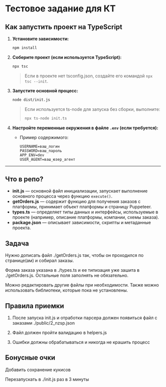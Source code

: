 # Тестовое задание для КТ

## Как запустить проект на TypeScript

1. **Установите зависимости:**

   ```bash
   npm install
   ```

2. **Соберите проект (если используется TypeScript):**

   ```bash
   npx tsc
   ```

   > Если в проекте нет tsconfig.json, создайте его командой `npx tsc --init`.

3. **Запустите основной процесс:**

   ```bash
   node dist/init.js
   ```

   > Если используется ts-node для запуска без сборки, выполните:
   >
   > ```bash
   > npx ts-node init.ts
   > ```

4. **Настройте переменные окружения в файле `.env` (если требуется):**
   - Пример содержимого:
     ```
     USERNAME=ваш_логин
     PASSWORD=ваш_пароль
     APP_ENV=dev
     USER_AGENT=ваш_юзер_агент
     ```

---

## Что в репо?
- **init.js** — основной файл инициализации, запускает выполнение основного процесса через функцию `execute()`.
- **getOrders.js** — содержит функцию для получения заказов с платформы, принимает объект платформы и страницу Puppeteer.
- **types.ts** — определяет типы данных и интерфейсы, используемые в проекте (например, описание платформы, компании, схемы заказа).
- **package.json** — описывает зависимости, скрипты и метаданные проекта.

## Задача

Нужно дописать файл ./getOrders.js так, чтобы он проходился по странице(ам) 
и собирал заказы.

Форма заказа указана в ./types.ts и ее типизация уже зашита в ./getOrders.js.
Остальные поля заполнять не обязательно.

Можно редактировать другие файлы при необходимости. 
Также можно использовать библиотеки, которые пока не установлены.

## Правила приемки

1. После запуска init.js и отработки парсера должен появиться файл с заказами
./public/2_nzsp.json 

2. Файл должен пройти валидацию в helpers.js

3. Ошибки должны обрабатываться и никогда не крашить процесс

## Бонусные очки

Добавить сохранение кукисов

Перезапускать в ./init.js раз в 3 минуты